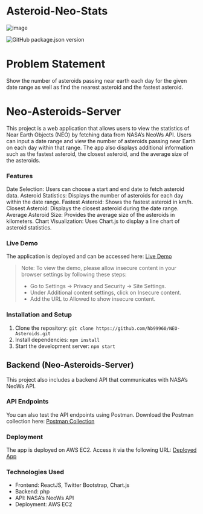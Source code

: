 # Asteroid-Neo-Stats

![image](https://github.com/user-attachments/assets/a63dc7df-2d6b-4e80-91db-2baef3a874bd)

![GitHub package.json version](https://img.shields.io/github/package-json/v/hb99960/NEO-Asteroids)




# Problem Statement
Show the number of asteroids passing near earth each day for the given date range as well as find the nearest asteroid and the fastest asteroid.

# Neo-Asteroids-Server
This project is a web application that allows users to view the statistics of Near Earth Objects (NEO) by fetching data from NASA’s NeoWs API. Users can input a date range and view the number of asteroids passing near Earth on each day within that range. The app also displays additional information such as the fastest asteroid, the closest asteroid, and the average size of the asteroids.

### Features
Date Selection: Users can choose a start and end date to fetch asteroid data.
Asteroid Statistics: Displays the number of asteroids for each day within the date range.
Fastest Asteroid: Shows the fastest asteroid in km/h.
Closest Asteroid: Displays the closest asteroid during the date range.
Average Asteroid Size: Provides the average size of the asteroids in kilometers.
Chart Visualization: Uses Chart.js to display a line chart of asteroid statistics.

### Live Demo
The application is deployed and can be accessed here: [Live Demo](https://hb99960.github.io/NEO-Asteroids/)

 
>Note: To view the demo, please allow insecure content in your browser settings by following these steps:
> - Go to Settings -> Privacy and Security -> Site Settings.
> - Under Additional content settings, click on Insecure content.
> - Add the URL to Allowed to show insecure content.

### Installation and Setup
1. Clone the repository: `git clone https://github.com/hb99960/NEO-Asteroids.git`
2. Install dependencies: `npm install`
3. Start the development server: `npm start`

## Backend (Neo-Asteroids-Server)
This project also includes a backend API that communicates with NASA’s NeoWs API. 

### API Endpoints
You can also test the API endpoints using Postman. Download the Postman collection here: [Postman Collection](https://api.postman.com/collections/37486278-2e00e5f4-03bc-4963-87a0-ccb6cdc82ff4?access_key=PMAT-01J81V10C7530MJ0PQZWC9Q5NV)

### Deployment
The app is deployed on AWS EC2. Access it via the following URL: [Deployed App](http://52.66.253.68/asteroidMVC/public/asteroids/getAsteroidData)

### Technologies Used
- Frontend: ReactJS, Twitter Bootstrap, Chart.js
- Backend: php
- API: NASA’s NeoWs API
- Deployment: AWS EC2
